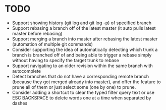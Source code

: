 # TODO

- Support showing history (git log and git log -p) of specified branch
- Support rebasing a branch off of the latest master (it auto pulls latest master before rebasing)
- Support merging a branch into master after rebasing the latest master (automation of multiple git commands)
- Consider supporting the idea of automatically detecting which trunk a branch is branched off of and being able to trigger a rebase simply without having to specify the target trunk to rebase
- Support navigating to an older revision within the same branch with autocomplete
- Detect branches that do not have a corresponding remote branch (because they got merged already into master), and offer the feature to prune all of them or just select some (one by one) to prune.
- Consider adding a shortcut to clear the typed filter query text or use ESC BACKSPACE to delete words one at a time when separated by dashes
